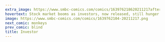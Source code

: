 ```yaml
---
extra_image: https://www.smbc-comics.com/comics/163976218620211217after.png
hovertext: Stock market booms as investors, now released, still hunger for the forbidden meal.
image: https://www.smbc-comics.com/comics/1639762104-20211217.png
next_comic: monkeys
prev_comic: blind
title: Investor
---
```


